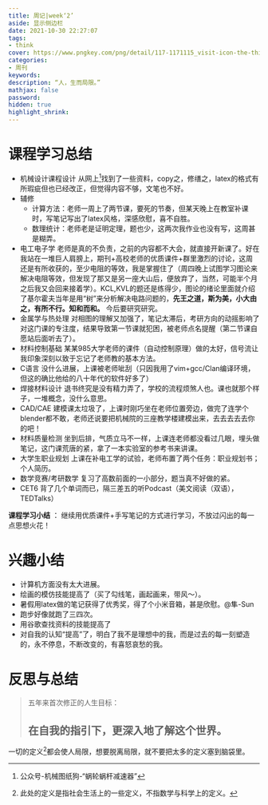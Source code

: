 ```yaml
---
title: 周记|week‘2’
aside: 显示侧边栏
date: 2021-10-30 22:27:07
tags:
- think
cover: https://www.pngkey.com/png/detail/117-1171115_visit-icon-the-thinker-png.png
categories:
- 周刊
keywords:
description: “人，生而局限。”
mathjax: false
password: 
hidden: true
highlight_shrink:
---
```


# 课程学习总结

* 机械设计课程设计 从网上[^1]找到了一些资料，copy之，修缮之，latex的格式有所瑕疵但也已经改正，但觉得内容不够，文笔也不好。
* 辅修
  * 计算方法：老师一周上了两节课，要死的节奏，但某天晚上在教室补课时，写笔记写出了latex风格，深感欣慰，喜不自胜。
  * 数理统计：老师老是证明定理，题也少，这两次我作业也没有写，这周甚是糊弄。
* 电工电子学 老师是真的不负责，之前的内容都不大会，就直接开新课了。好在我站在一堆巨人肩膀上，期刊+高校老师的优质课件+群里激烈的讨论，这周还是有所收获的，至少电阻的等效，我是掌握住了（周四晚上试图学习图论来解决电阻等效，但发现了那又是另一座大山后，便放弃了，当然，可能半个月之后我又会回来接着学）。KCL,KVL的题还是练得少，图论的绪论里面就介绍了基尔霍夫当年是用“树”来分析解决电路问题的，**先王之道，斯为美，小大由之，有所不行。知和而和。** 今后要研究研究。
* 金属学与热处理 对相图的理解又加强了，笔记太滞后，考研方向的动摇影响了对这门课的专注度，结果导致第一节课就犯困，被老师点名提醒（第二节课自愿站后面听去了）。
* 材料控制基础 某某985大学老师的课件（自动控制原理）做的太好，信号流让我印象深刻以致于忘记了老师教的基本方法。
* C语言 没什么进展，上课被老师呲刮（只因我用了vim+gcc/Clan编译环境，但这的确比他给的八十年代的软件好多了）
* 焊接材料设计 退书终究是没有精力弄了，学校的流程烦煞人也。课也就那个样子，一堆概念，没什么意思。
* CAD/CAE 建模课太垃圾了，上课时刚巧坐在老师位置旁边，做完了连学个blender都不敢，老师还说要把机械院的三座教学楼建模出来，去去去去去你的吧！
* 材料质量检测 坐到后排，气质立马不一样，上课连老师都没看过几眼，埋头做笔记，这门课荒唐的紧，拿了一本实验室的参考书来讲课。
* 大学生职业规划 上课在补电工学的试验，老师布置了两个任务：职业规划书；个人简历。
* 数学竞赛/考研数学 复习了高数前面的一小部分，题当真不好做的紧。
* CET6 背了几个单词而已，隔三差五的听Podcast（美文阅读（双语），TEDTalks）

**课程学习小结** ： 继续用优质课件+手写笔记的方式进行学习，不放过闪出的每一点思想火花！

# 兴趣小结

* 计算机方面没有太大进展。
* 绘画的模仿技能提高了（买了勾线笔，画起画来，带风～）。
* 暑假用latex做的笔记获得了优秀奖，得了个小米音箱，甚是欣慰。@隼-Sun
* 跑步好像就跑了三四次。
* 用谷歌查找资料的技能提高了
* 对自我的认知“提高”了，明白了我不是理想中的我，而是过去的每一刻塑造的，永不停息，不断改变的，有喜怒哀愁的我。

# 反思与总结

  > 五年来首次修正的人生目标：
  >
  > ## 在自我的指引下，更深入地了解这个世界。

一切的定义[^2]都会使人局限，想要脱离局限，就不要把太多的定义塞到脑袋里。

[^1]:公众号-机械图纸狗-“蜗轮蜗杆减速器”

[^2]:此处的定义是指社会生活上的一些定义，不指数学与科学上的定义。